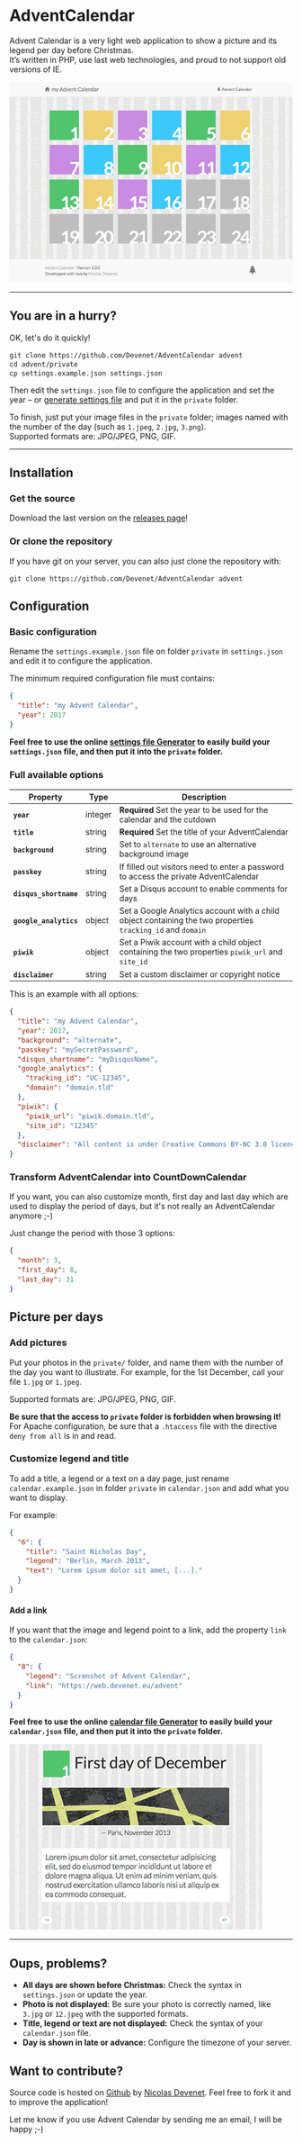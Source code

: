 # AdventCalendar

Advent Calendar is a very light web application to show a picture and its legend per day before Christmas.  
It’s written in PHP, use last web technologies, and proud to not support old versions of IE.


![Home of Advent Calendar](adventcalendar.jpg)

***

## You are in a hurry?

OK, let's do it quickly!

```
git clone https://github.com/Devenet/AdventCalendar advent
cd advent/private
cp settings.example.json settings.json
```

Then edit the `settings.json` file to configure the application and set the year – or [generate settings file](https://web.devenet.eu/advent/generator/#settings) and put it in the `private` folder.

To finish, just put your image files in the `private` folder; images named with the number of the day (such as `1.jpeg`, `2.jpg`, `3.png`).  
Supported formats are: JPG/JPEG, PNG, GIF.

***

## Installation

### Get the source

Download the last version on the [releases page](https://github.com/Devenet/AdventCalendar/releases)!

### Or clone the repository

If you have git on your server, you can also just clone the repository with:

```
git clone https://github.com/Devenet/AdventCalendar advent
```

## Configuration

### Basic configuration

Rename the `settings.example.json` file on folder `private` in `settings.json` and edit it to configure the application.

The minimum required configuration file must contains:
```json
{
  "title": "my Advent Calendar",
  "year": 2017
}
```

__Feel free to use the online [settings file Generator](https://web.devenet.eu/advent/generator/#settings) to easily build your `settings.json` file, and then put it into the `private` folder.__

### Full available options

| Property | Type | Description |
| --- | --- | --- |
| __`year`__ | integer | __Required__ Set the year to be used for the calendar and the cutdown |
| __`title`__ | string | __Required__ Set the title of your AdventCalendar |
| __`background`__ | string | Set to `alternate` to use an alternative background image |
| __`passkey`__ | string | If filled out visitors need to enter a password to access the private AdventCalendar |
| __`disqus_shortname`__ | string | Set a Disqus account to enable comments for days |
| __`google_analytics`__ | object | Set a Google Analytics account with a child object containing the two properties `tracking_id` and `domain` |
| __`piwik`__ | object | Set a Piwik account with a child object containing the two properties `piwik_url` and `site_id` |
| __`disclaimer`__ | string | Set a custom disclaimer or copyright notice |

This is an example with all options:
```json
{
  "title": "my Advent Calendar",
  "year": 2017,
  "background": "alternate",
  "passkey": "mySecretPassword",
  "disqus_shortname": "myDisqusName",
  "google_analytics": {
    "tracking_id": "UC-12345",
    "domain": "domain.tld"
  },
  "piwik": {
    "piwik_url": "piwik.domain.tld",
    "site_id": "12345"
  },
  "disclaimer": "All content is under Creative Commons BY-NC 3.0 licence."
}
```

### Transform AdventCalendar into CountDownCalendar

If you want, you can also customize month, first day and last day which are used to display the period of days, but it's not really an AdventCalendar anymore ;-)

Just change the period with those 3 options:
```json
{
  "month": 3,
  "first_day": 8,
  "last_day": 31
}
```

## Picture per days

### Add pictures

Put your photos in the `private/` folder, and name them with the number of the day you want to illustrate.
For example, for the 1st December, call your file `1.jpg` or `1.jpeg`.  

Supported formats are: JPG/JPEG, PNG, GIF.

__Be sure that the access to `private` folder is forbidden when browsing it!__   
For Apache configuration, be sure that a `.htaccess` file with the directive `deny from all` is in and read.

### Customize legend and title

To add a title, a legend or a text on a day page, just rename `calendar.example.json` in folder `private` in `calendar.json` and add what you want to display.

For example:

```json
{
  "6": {
    "title": "Saint Nicholas Day",
    "legend": "Berlin, March 2013",
    "text": "Lorem ipsum dolor sit amet, [...]."
  }
}
```

#### Add a link

If you want that the image and legend point to a link, add the property `link` to the `calendar.json`:

```json
{
  "8": {
    "legend": "Screnshot of Advent Calendar",
    "link": "https://web.devenet.eu/advent"
  }
}
```

__Feel free to use the online [calendar file Generator](https://web.devenet.eu/advent/generator/#calendar) to easily build your `calendar.json` file, and then put it into the `private` folder.__


![A day with title, legend and text](adventcalendar-day.jpg)

***

## Oups, problems?

- __All days are shown before Christmas:__ Check the syntax in `settings.json` or update the year.
- __Photo is not displayed:__ Be sure your photo is correctly named, like `3.jpg` or `12.jpeg` with the supported formats.
- __Title, legend or text are not displayed:__ Check the syntax of your `calendar.json` file.
- __Day is shown in late or advance:__ Configure the timezone of your server.


## Want to contribute?

Source code is hosted on [Github](https://github.com/Devenet/AdventCalendar) by [Nicolas Devenet](https://nicolas.devenet.info). Feel free to fork it and to improve the application!

Let me know if you use Advent Calendar by sending me an email, I will be happy ;-)
